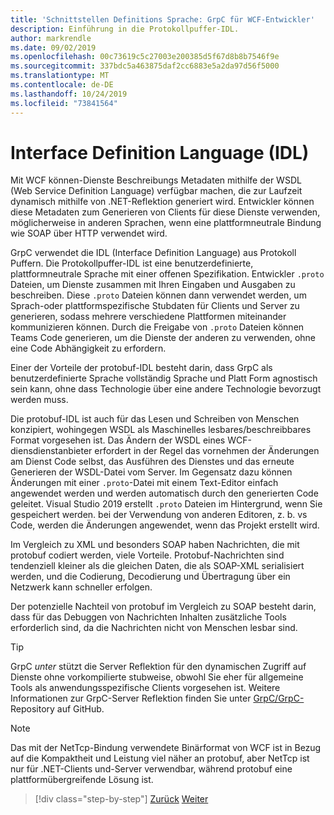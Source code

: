 ```yaml
---
title: 'Schnittstellen Definitions Sprache: GrpC für WCF-Entwickler'
description: Einführung in die Protokollpuffer-IDL.
author: markrendle
ms.date: 09/02/2019
ms.openlocfilehash: 00c73619c5c27003e200385d5f67d8b8b7546f9e
ms.sourcegitcommit: 337bdc5a463875daf2cc6883e5a2da97d56f5000
ms.translationtype: MT
ms.contentlocale: de-DE
ms.lasthandoff: 10/24/2019
ms.locfileid: "73841564"
---
```

# <a name="interface-definition-language"></a>Interface Definition Language (IDL)

Mit WCF können-Dienste Beschreibungs Metadaten mithilfe der WSDL (Web Service Definition Language) verfügbar machen, die zur Laufzeit dynamisch mithilfe von .NET-Reflektion generiert wird. Entwickler können diese Metadaten zum Generieren von Clients für diese Dienste verwenden, möglicherweise in anderen Sprachen, wenn eine plattformneutrale Bindung wie SOAP über HTTP verwendet wird.

GrpC verwendet die IDL (Interface Definition Language) aus Protokoll Puffern. Die Protokollpuffer-IDL ist eine benutzerdefinierte, plattformneutrale Sprache mit einer offenen Spezifikation. Entwickler `.proto` Dateien, um Dienste zusammen mit Ihren Eingaben und Ausgaben zu beschreiben. Diese `.proto` Dateien können dann verwendet werden, um Sprach-oder plattformspezifische Stubdaten für Clients und Server zu generieren, sodass mehrere verschiedene Plattformen miteinander kommunizieren können. Durch die Freigabe von `.proto` Dateien können Teams Code generieren, um die Dienste der anderen zu verwenden, ohne eine Code Abhängigkeit zu erfordern.

Einer der Vorteile der protobuf-IDL besteht darin, dass GrpC als benutzerdefinierte Sprache vollständig Sprache und Platt Form agnostisch sein kann, ohne dass Technologie über eine andere Technologie bevorzugt werden muss.

Die protobuf-IDL ist auch für das Lesen und Schreiben von Menschen konzipiert, wohingegen WSDL als Maschinelles lesbares/beschreibbares Format vorgesehen ist. Das Ändern der WSDL eines WCF-diensdienstanbieter erfordert in der Regel das vornehmen der Änderungen am Dienst Code selbst, das Ausführen des Dienstes und das erneute Generieren der WSDL-Datei vom Server. Im Gegensatz dazu können Änderungen mit einer `.proto`-Datei mit einem Text-Editor einfach angewendet werden und werden automatisch durch den generierten Code geleitet. Visual Studio 2019 erstellt `.proto` Dateien im Hintergrund, wenn Sie gespeichert werden. bei der Verwendung von anderen Editoren, z. b. vs Code, werden die Änderungen angewendet, wenn das Projekt erstellt wird.

Im Vergleich zu XML und besonders SOAP haben Nachrichten, die mit protobuf codiert werden, viele Vorteile. Protobuf-Nachrichten sind tendenziell kleiner als die gleichen Daten, die als SOAP-XML serialisiert werden, und die Codierung, Decodierung und Übertragung über ein Netzwerk kann schneller erfolgen.

Der potenzielle Nachteil von protobuf im Vergleich zu SOAP besteht darin, dass für das Debuggen von Nachrichten Inhalten zusätzliche Tools erforderlich sind, da die Nachrichten nicht von Menschen lesbar sind.

> [!TIP]
> GrpC *unter* stützt die Server Reflektion für den dynamischen Zugriff auf Dienste ohne vorkompilierte stubweise, obwohl Sie eher für allgemeine Tools als anwendungsspezifische Clients vorgesehen ist. Weitere Informationen zur GrpC-Server Reflektion finden Sie unter [GrpC/GrpC-](https://github.com/grpc/grpc/blob/master/doc/server-reflection.md) Repository auf GitHub.

> [!NOTE]
> Das mit der NetTcp-Bindung verwendete Binärformat von WCF ist in Bezug auf die Kompaktheit und Leistung viel näher an protobuf, aber NetTcp ist nur für .NET-Clients und-Server verwendbar, während protobuf eine plattformübergreifende Lösung ist.

>[!div class="step-by-step"]
>[Zurück](approach.md)
>[Weiter](network-protocols.md)
